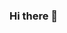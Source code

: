 ### Hi there 👋

<!--
**ayushxx7/ayushxx7** is a ✨ _special_ ✨ repository because its `README.md` (this file) appears on your GitHub profile.

Here are some ideas to get you started:

- 🔭 I’m currently working on [my blog](https://ayush-blog.netlify.app/)
- 🌱 I’m currently learning MERN Stack
- 👯 I’m looking to collaborate on a secret project
- 🤔 I’m looking for help with Vim configuration
- 💬 Ask me about Python, Vim, Git
- 📫 How to reach me: @ayushxx7
- 😄 Pronouns: He/Him/His
- ⚡ Fun fact: I wrote a shell script to turn my Bluetooth On & Off!
-->
